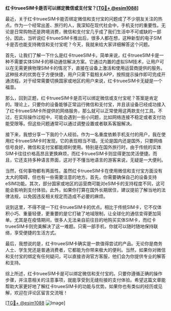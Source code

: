 **红卡trueeSIM卡是否可以绑定微信或支付宝？[[TG💪+ @esim1088](https://t.me/s/esim1088)]**

最近，关于红卡trueeSIM卡能否绑定微信和支付宝的问题成了不少朋友关注的热点。作为一个经常出差、旅行的人，我深知在现代社会中，手机支付的重要性。无论是日常购物还是跨境消费，微信和支付宝几乎成了我们生活中不可或缺的一部分。因此，当听说红卡trueeSIM卡推出后，很多人都在想，这种新型的电子SIM卡是否也能支持微信和支付宝呢？今天，我就来给大家详细解答这个问题。

首先，让我们了解一下什么是红卡trueeSIM卡。简单来说，红卡trueeSIM卡是一种不需要实体SIM卡的移动通信解决方案。它通过内置的虚拟SIM技术，让用户可以在无需更换物理SIM卡的情况下，直接在设备上激活和使用运营商提供的服务。这种技术的优势在于方便快捷，用户只需下载相关APP，按照提示操作即可完成开通流程。对于经常需要切换国家或地区的用户来说，红卡trueeSIM卡无疑是一个福音。

那么，回到正题，红卡trueeSIM卡是否可以绑定微信或支付宝呢？答案是肯定的。理论上，只要你的设备能够正常运行微信和支付宝，并且该设备已经成功接入了红卡trueeSIM卡所提供的网络服务，那么就可以正常使用这两款支付工具。不过，在实际操作过程中，可能会遇到一些小问题，比如网络连接不稳定或者支付功能受限等。但这些问题通常可以通过调整设置或者联系客服解决。

接下来，我想分享一下我的个人经验。作为一名重度依赖手机支付的用户，我在使用红卡trueeSIM卡时发现，它的表现相当不错。无论是国内还是国外，只要网络信号良好，微信和支付宝都能顺利使用。特别是在国外旅行时，由于传统的实体SIM卡往往价格高昂且更换麻烦，而红卡trueeSIM卡则显得更加灵活便捷。而且，它还支持多种语言界面，这对于不懂当地语言的游客来说，无疑是一大便利。

当然，任何事物都有两面性。虽然红卡trueeSIM卡在使用微信和支付宝方面没有太大的障碍，但也有一些需要注意的地方。首先，你需要确保自己的设备支持eSIM功能。其次，部分国家或地区的运营商可能对eSIM卡的支持程度不同，这可能会影响到支付体验。此外，如果你打算在国外长期居住，建议提前了解当地的法律法规，以免因违反相关规定而造成不必要的麻烦。

说到这里，不得不提一下红卡trueeSIM卡的优点。相比于传统SIM卡，它不仅体积小巧、重量轻便，更重要的是它打破了地域限制，让全球化的通信变得更加简单。尤其是在疫情期间，很多人无法亲自前往目的地购买实体SIM卡，而红卡trueeSIM卡则完美解决了这一难题。只需一部手机，你就可以随时随地保持联络，享受便捷的生活方式。

最后，我想说的是，红卡trueeSIM卡确实是一款值得尝试的产品。无论你是商务人士、学生党还是普通消费者，它都能为你带来极大的便利。当然，如果你对微信和支付宝的绑定有任何疑问，可以直接咨询官方客服，他们会为你提供专业的解答和支持。

综上所述，红卡trueeSIM卡是可以绑定微信和支付宝的。只要你遵循正确的操作步骤，并注意相关的注意事项，就能享受到无缝衔接的支付体验。希望这篇文章能帮助大家更好地了解红卡trueeSIM卡的功能与优势。如果你也有类似的经历或见解，欢迎在评论区留言交流哦！

[[TG💪+ @esim1088](https://t.me/s/esim1088) ![Image](https://i.postimg.cc/4NQfJmqS/Snipaste-2025-05-13-00-14-12.png)]